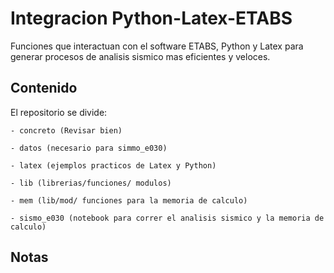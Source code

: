 # Integracion Python-Latex-ETABS

Funciones que interactuan con el software ETABS, Python y Latex para generar procesos de analisis sismico mas eficientes y veloces.

## Contenido
El repositorio se divide:

    - concreto (Revisar bien)
    
    - datos (necesario para simmo_e030)
    
    - latex (ejemplos practicos de Latex y Python)
    
    - lib (librerias/funciones/ modulos)
    
    - mem (lib/mod/ funciones para la memoria de calculo)
    
    - sismo_e030 (notebook para correr el analisis sismico y la memoria de calculo)
    

## Notas
